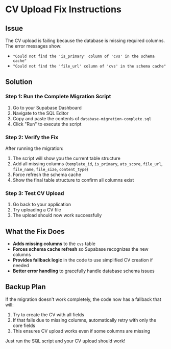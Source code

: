 # CV Upload Fix Instructions

## Issue
The CV upload is failing because the database is missing required columns. The error messages show:
- `"Could not find the 'is_primary' column of 'cvs' in the schema cache"`
- `"Could not find the 'file_url' column of 'cvs' in the schema cache"`

## Solution

### Step 1: Run the Complete Migration Script
1. Go to your Supabase Dashboard
2. Navigate to the SQL Editor
3. Copy and paste the contents of `database-migration-complete.sql`
4. Click "Run" to execute the script

### Step 2: Verify the Fix
After running the migration:
1. The script will show you the current table structure
2. Add all missing columns (`template_id`, `is_primary`, `ats_score`, `file_url`, `file_name`, `file_size`, `content_type`)
3. Force refresh the schema cache
4. Show the final table structure to confirm all columns exist

### Step 3: Test CV Upload
1. Go back to your application
2. Try uploading a CV file
3. The upload should now work successfully

## What the Fix Does
- **Adds missing columns** to the `cvs` table
- **Forces schema cache refresh** so Supabase recognizes the new columns
- **Provides fallback logic** in the code to use simplified CV creation if needed
- **Better error handling** to gracefully handle database schema issues

## Backup Plan
If the migration doesn't work completely, the code now has a fallback that will:
1. Try to create the CV with all fields
2. If that fails due to missing columns, automatically retry with only the core fields
3. This ensures CV upload works even if some columns are missing

Just run the SQL script and your CV upload should work! 